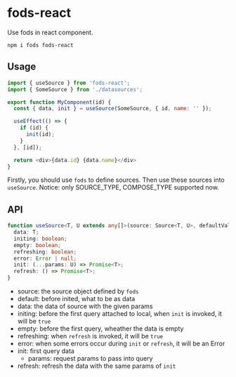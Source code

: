 # fods-react

Use fods in react component.

```
npm i fods fods-react
```

## Usage

```js
import { useSource } from 'fods-react';
import { SomeSource } from './datasources';

export function MyComponent(id) {
  const { data, init } = useSource(SomeSource, { id, name: '' });

  useEffect(() => {
    if (id) {
      init(id);
    }
  }, [id]);

  return <div>{data.id} {data.name}</div>
}
```

Firstly, you should use `fods` to define sources. Then use these sources into `useSource`.
Notice: only SOURCE_TYPE, COMPOSE_TYPE supported now.

## API

```ts
function useSource<T, U extends any[]>(source: Source<T, U>, defaultValue: T): {
  data: T;
  initing: boolean;
  empty: boolean;
  refreshing: boolean;
  error: Error | null;
  init: (...params: U) => Promise<T>;
  refresh: () => Promise<T>;
}
```

- source: the source object defined by `fods`
- default: before inited, what to be as data
- data: the data of source with the given params
- initing: before the first query attached to local, when `init` is invoked, it will be `true`
- empty: before the first query, wheather the data is empty
- refreshing: when `refresh` is invoked, it will be `true`
- error: when some errors occur during `init` or `refresh`, it will be an Error
- init: first query data
  - params: request params to pass into query
- refresh: refresh the data with the same params of `init`
